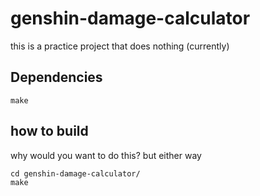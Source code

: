 # genshin-damage-calculator
this is a practice project that does nothing (currently)

## Dependencies 
```make```

## how to build 
why would you want to do this? but either way 

```shell
cd genshin-damage-calculator/
make
```
